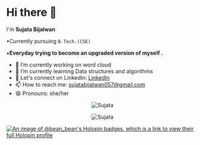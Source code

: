 # Hi there 👋


I'm **Sujata Bijalwan**

•Currently pursuing `B.Tech.(CSE)`

•**Everyday trying to become an upgraded version of myself .**

- 🔭 I’m currently working on word cloud
- 🌱 I’m currently learning Data structures and algorithms 
- 💬 Let's connect on LinkedIn: [LinkedIn](https://www.linkedin.com/in/sujata-bijalwan-7bab75229/)
- 📫 How to reach me: sujatabijalwan057@gmail.com
- 😄 Pronouns: she/her


<p align="center"> <img src="https://github-readme-stats-sigma-five.vercel.app/api?username=sujata005&show_icons=true&theme=great-gatsby" alt="Sujata" />
  
  
  <p align="center"> <img src="https://github-readme-streak-stats.herokuapp.com/?user=Sujata005&theme=great-gatsby" alt="Sujata" /></p>

[![An image of @bean_bean's Holopin badges, which is a link to view their full Holopin profile](https://holopin.me/bean_bean)](https://holopin.io/@bean_bean)
